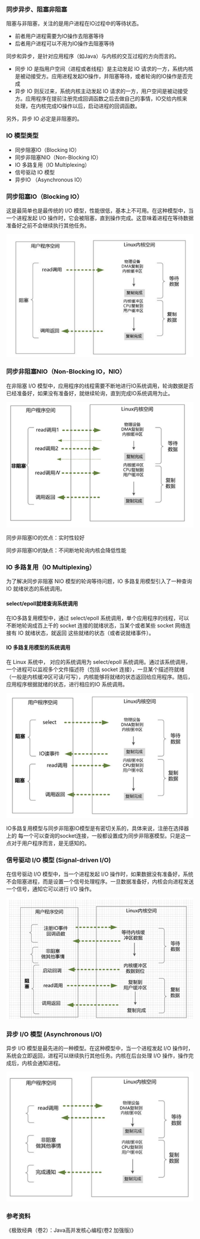 ### 同步异步、阻塞非阻塞

阻塞与非阻塞，关注的是用户进程在IO过程中的等待状态。

- 前者用户进程需要为IO操作去阻塞等待
- 后者用户进程可以不用为IO操作去阻塞等待



同步和异步，是针对应用程序（如Java）与内核的交互过程的方向而言的。

- 同步 IO 是指用户空间（进程或者线程）是主动发起 IO 请求的一方，系统内核是被动接受方。应用进程发起IO操作，并阻塞等待，或者轮询的IO操作是否完成
- 异步 IO 则反过来，系统内核主动发起 IO 请求的一方，用户空间是被动接受方。应用程序在提前注册完成回调函数之后去做自己的事情，IO交给内核来 处理，在内核完成IO操作以后，启动进程的回调函数。

另外，异步 IO 必定是非阻塞的。



### IO 模型类型

- 同步阻塞IO（Blocking IO）
- 同步非阻塞NIO（Non-Blocking IO）
- IO 多路复用（IO Multiplexing）
- 信号驱动 IO 模型
- 异步IO （Asynchronous IO）



### 同步阻塞IO（Blocking IO）

这是最简单也是最传统的 I/O 模型，性能很低，基本上不可用。在这种模型中，当一个进程发起 I/O 操作时，它会被阻塞，直到操作完成。这意味着进程在等待数据准备好之前不会继续执行其他任务。

![image-20240708215336646](images/image-20240708215336646.png)





### 同步非阻塞NIO（Non-Blocking IO，NIO）

在非阻塞 I/O 模型中，应用程序的线程需要不断地进行IO系统调用，轮询数据是否已经准备好，如果没有准备好，就继续轮询，直到完成IO系统调用为止。

![image-20240708215601106](images/image-20240708215601106.png)

同步非阻塞IO的优点：实时性较好

同步非阻塞IO的缺点：不间断地轮询内核会降低性能





### IO 多路复用（IO Multiplexing）

为了解决同步非阻塞 NIO 模型的轮询等待问题，IO 多路复用模型引入了一种查询 IO 就绪状态的系统调用。

#### select/epoll就绪查询系统调用

在IO多路复用模型中，通过 select/epoll 系统调用，单个应用程序的线程，可以不断地轮询成百上千的 socket 连接的就绪状态，当某个或者某些 socket 网络连接有 IO 就绪状态，就返回 这些就绪的状态（或者说就绪事件）。



#### IO 多路复用模型的系统调用

在 Linux 系统中， 对应的系统调用为 select/epoll 系统调用。通过该系统调用，一个进程可以监视多个文件描述符（包括 socket 连接），一旦某个描述符就绪（一般是内核缓冲区可读/可写），内核能够将就绪的状态返回给应用程序。随后，应用程序根据就绪的状态，进行相应的IO 系统调用。

![image-20240708220222042](images/image-20240708220222042.png)



IO多路复用模型与同步非阻塞IO模型是有密切关系的，具体来说，注册在选择器上的 每一个可以查询的socket连接，一般都设置成为同步非阻塞模型。只是这一点对于用户程序而言，是无感知的。





### 信号驱动 I/O 模型 (Signal-driven I/O)

在信号驱动 I/O 模型中，当一个进程发起 I/O 操作时，如果数据没有准备好，系统不会阻塞进程，而是设置一个信号处理程序。一旦数据准备好，内核会向进程发送一个信号，通知它可以进行 I/O 操作。

![image-20240708220932663](images/image-20240708220932663.png)





### 异步 I/O 模型 (Asynchronous I/O)

异步 I/O 模型是最先进的一种模型。在这种模型中，当一个进程发起 I/O 操作时，系统会立即返回，进程可以继续执行其他任务。内核在后台处理 I/O 操作，操作完成后，内核会通知进程。

![image-20240708221027595](images/image-20240708221027595.png)





### 参考资料

《极致经典（卷2）：Java高并发核心编程(卷2 加强版)》